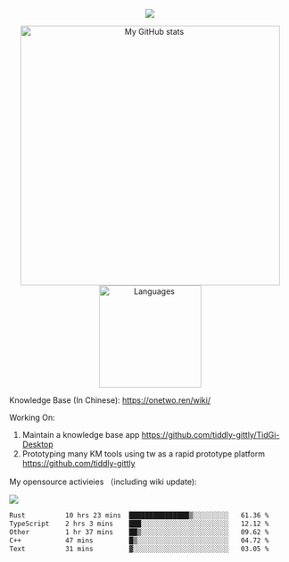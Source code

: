 <a href="https://github.com/linonetwo">
    <p align="center">
        <img src="https://github-profile-trophy.vercel.app/?username=linonetwo&column=7&theme=onedark"/>
    </p>
</a>
<a align="center" href="https://github.com/linonetwo">
  <p align="center">
    <img src="https://github-readme-stats.vercel.app/api?username=linonetwo&show_icons=true&count_private=true" alt="My GitHub stats" width="465"/>
    <img src="https://github-readme-stats.vercel.app/api/top-langs/?username=linonetwo&layout=compact&langs_count=10" alt="Languages" height="183">
  </p>
</a>

Knowledge Base (In Chinese): https://onetwo.ren/wiki/

Working On: 

1. Maintain a knowledge base app https://github.com/tiddly-gittly/TidGi-Desktop
1. Prototyping many KM tools using tw as a rapid prototype platform https://github.com/tiddly-gittly

My opensource activieies （including wiki update):

![](https://visitor-badge.glitch.me/badge?page_id=linonetwo.linonetwo)

<!--START_SECTION:waka-->

```txt
Rust          10 hrs 23 mins  ███████████████▒░░░░░░░░░   61.36 %
TypeScript    2 hrs 3 mins    ███░░░░░░░░░░░░░░░░░░░░░░   12.12 %
Other         1 hr 37 mins    ██▒░░░░░░░░░░░░░░░░░░░░░░   09.62 %
C++           47 mins         █▒░░░░░░░░░░░░░░░░░░░░░░░   04.72 %
Text          31 mins         ▓░░░░░░░░░░░░░░░░░░░░░░░░   03.05 %
```

<!--END_SECTION:waka-->
